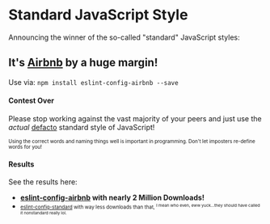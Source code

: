 # Standard JavaScript Style

Announcing the winner of the so-called "standard" JavaScript styles:

## It's [Airbnb](https://www.npmjs.com/package/eslint-config-airbnb) by a huge margin!

Use via: `npm install eslint-config-airbnb --save`

#### Contest Over

Please stop working against the vast majority of your peers and just use the *actual* [defacto](https://www.google.com/search?q=define+de+facto) standard style of JavaScript!

<small><small>Using the correct words and naming things well is important in programming. Don't let imposters re-define words for you!</small></small>

#### Results

See the results here:

- <strong> [eslint-config-airbnb](https://www.npmjs.com/package/eslint-config-airbnb) with nearly 2 Million Downloads! </strong>
- <small><small>[eslint-config-standard](https://www.npmjs.com/package/eslint-config-standard) with way less downloads than that, <sup>I mean who even, eww yuck...they should have called it nonstandard really lol.</sup></small></small>

